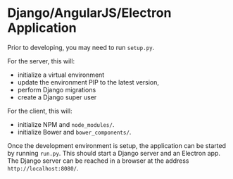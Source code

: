 # Django/AngularJS/Electron Application

Prior to developing, you may need to run `setup.py`. 

For the server, this will:
  * initialize a virtual environment
  * update the environment PIP to the latest version,
  * perform Django migrations
  * create a Django super user

For the client, this will:
  * initialize NPM and `node_modules/`.
  * initialize Bower and `bower_components/`.

Once the development environment is setup, the application can be started by running `run.py`. This should start a Django server and an Electron app. The Django server can be reached in a browser at the address `http://localhost:8080/`.